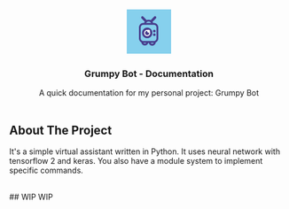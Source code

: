 <br />
<p align="center">
  <a href="https://github.com/arnocho/grumpy_bot">
    <img src="images/logo.png" alt="Logo" width="80" height="80">
  </a>

  <h3 align="center">Grumpy Bot - Documentation</h3>

  <p align="center">
    A quick documentation for my personal project: Grumpy Bot
    <br />
  <br />
</p>

<!-- ABOUT THE PROJECT -->
## About The Project

It's a simple virtual assistant  written in Python. It uses neural network with tensorflow 2 and keras. You also have a module system to implement specific commands.

<br />
## WIP
WIP
